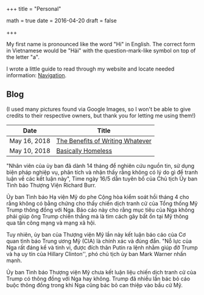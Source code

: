 +++
title = "Personal"

math = true
date = 2016-04-20
draft = false

+++

My first name is pronounced like the word "Hi" in English. The correct form in Vietnamese would be "Hải" with the question-mark-like symbol on top of the letter "a". 

I wrote a little guide to read through my website and locate needed information: [Navigation](/post/navigation).

## Blog
(I used many pictures found via Google Images, so I won't be able to give credits to their respective owners, but thank you for letting me using them!)

**Date** | **Title**
--- | ---
May 16, 2018 | [The Benefits of Writing Whatever](/post/blog_2018_05_16)
May 10, 2018 | [Basically Homeless](/post/blog_2018_05_10)

"Nhân viên của ủy ban đã dành 14 tháng để nghiên cứu nguồn tin, sử dụng biện pháp nghiệp vụ, phân tích và nhận thấy rằng không có lý do gì để tranh luận về các kết luận này", Time ngày 16/5 dẫn tuyên bố của Chủ tịch Ủy ban Tình báo Thượng Viện Richard Burr. 

Ủy ban Tình báo Hạ viện Mỹ do phe Cộng hòa kiểm soát hồi tháng 4 cho rằng không có bằng chứng cho thấy chiến dịch tranh cử của Tổng thống Mỹ Trump thông đồng với Nga. Báo cáo này cho rằng mục tiêu của Nga không phải giúp ông Trump chiến thắng mà là tìm cách gây bất ổn tại Mỹ thông qua tấn công mạng và mạng xã hội.

Tuy nhiên, ủy ban của Thượng viện Mỹ lần này kết luận báo cáo của Cơ quan tình báo Trung ương Mỹ (CIA) là chính xác và đúng đắn. "Nỗ lực của Nga rất đáng kể và tinh vi, được đích thân Putin ra lệnh nhằm giúp đỡ Trump và hạ uy tín của Hillary Clinton'', phó chủ tịch ủy ban Mark Warner nhấn mạnh.

Ủy ban Tình báo Thượng viện Mỹ chưa kết luận liệu chiến dịch tranh cử của Trump có thông đồng với Nga hay không. Trump đã nhiều lần bác bỏ cáo buộc thông đồng trong khi Nga cũng bác bỏ can thiệp vào bầu cử Mỹ.